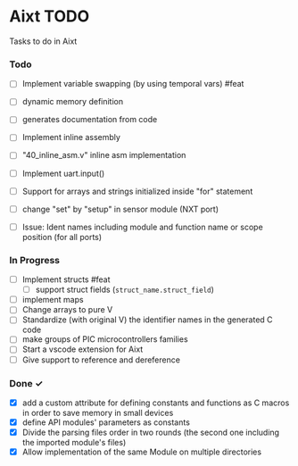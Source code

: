 # Aixt TODO

Tasks to do in Aixt


### Todo

- [ ] Implement variable swapping (by using temporal vars) #feat
- [ ] dynamic memory definition
- [ ] generates documentation from code
- [ ] Implement inline assembly
- [ ] "40_inline_asm.v" inline asm implementation
- [ ] Implement uart.input()
- [ ] Support for arrays and strings initialized inside "for" statement
- [ ] change "set" by "setup" in sensor module (NXT port)
- [ ] Issue: Ident names including module and function name or scope position (for all ports)


### In Progress

- [ ] Implement structs #feat
    - [ ] support struct fields (`struct_name.struct_field`)
- [ ] implement maps
- [ ] Change arrays to pure V
- [ ] Standardize (with original V) the identifier names in the generated C code
- [ ] make groups of PIC microcontrollers families
- [ ] Start a vscode extension for Aixt
- [ ] Give support to reference and dereference

### Done ✓

- [x] add a custom attribute for defining constants and functions as C macros in order to save memory in small devices
- [x] define API modules' parameters as constants
- [x] Divide the parsing files order in two rounds (the second one including the imported module's files)
- [x] Allow implementation of the same Module on multiple directories